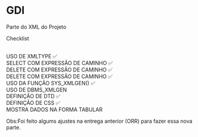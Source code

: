 # GDI
Parte do XML do Projeto<br>

Checklist<br><br>

USO DE XMLTYPE ✅<br>
SELECT COM EXPRESSÃO DE CAMINHO ✅ <br>
DELETE COM EXPRESSÃO DE CAMINHO ✅ <br>
DELETE COM EXPRESSÃO DE CAMINHO ✅<br>
USO DA FUNÇÃO SYS_XMLGEN() ✅<br>
USO DE DBMS_XMLGEN<br>
DEFINIÇÃO DE DTD ✅<br>
DEFINIÇÃO DE CSS ✅<br>
MOSTRA DADOS NA FORMA TABULAR<br>

Obs:Foi feito algums ajustes na entrega anterior (ORR) para fazer essa nova parte.